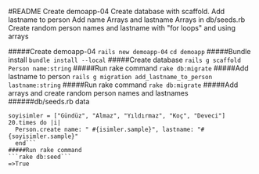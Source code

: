 #README
Create demoapp-04 
Create database with scaffold.
Add lastname to person 
Add name Arrays and lastname Arrays in db/seeds.rb
Create random person names and lastname with "for loops" and using arrays

#####Create demoapp-04
```rails new demoapp-04```
```cd demoapp```
#####Bundle install
```bundle install --local```
#####Create database 
```rails g scaffold Person name:string```
#####Run rake command
```rake db:migrate```
#####Add lastname to person
```rails g migration add_lastname_to_person lastname:string```
#####Run rake command
```rake db:migrate```
#####Add arrays and create random person names and lastnames
######db/seeds.rb data
```isimler = ["Atilla", "Oğuz", "Kaan", "Koray", "Deniz", "Mahmut", "Mehmet", "Mahmut"]
soyisimler = ["Gündüz", "Almaz", "Yıldırmaz", "Koç", "Deveci"]
20.times do |i|
  Person.create name: " #{isimler.sample}", lastname: "#{soyisimler.sample}"
  end```
#####Run rake command
```rake db:seed```
=>True
  




